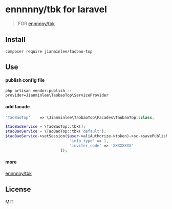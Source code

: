 # ennnnny/tbk for laravel

> FOR [ennnnny/tbk](https://github.com/ennnnny/tbk)

## Install

```shell
composer require jianminlee/taobao-top
```

## Use

#### publish config file
```shell
php artisan vendor:publish --provider=Jianminlee\TaobaoTop\ServiceProvider
```

#### add facade
```php
'TaoBaoTop'    => \Jianminlee\TaobaoTop\Facades\TaobaoTop::class,
```

```php
$taoBaoService = \TaoBaoTop::tbk();
$taoBaoService = \TaoBaoTop::tbk('default');
$taoBaoService->setSession($user->aliAuthorize->token)->sc->savePublisherInfo([
                            'info_type' => 1,
                            'inviter_code' => 'XXXXXXXX'
                        ]);
```

#### more
[ennnnny/tbk](https://github.com/ennnnny/tbk)

## License

MIT
